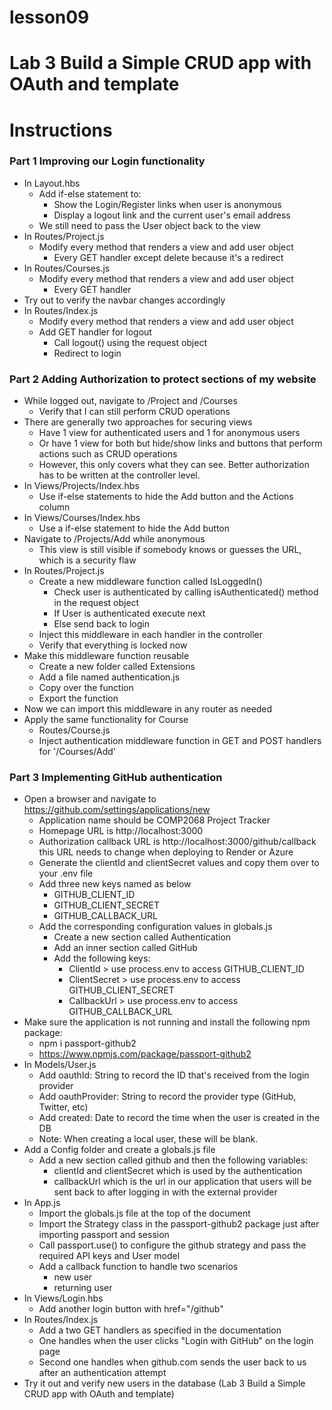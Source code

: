 # lesson09

# Lab 3 Build a Simple CRUD app with OAuth and template

# Instructions

### Part 1 Improving our Login functionality

- In Layout.hbs
  - Add if-else statement to:
    - Show the Login/Register links when user is anonymous
    - Display a logout link and the current user's email address
  - We still need to pass the User object back to the view
- In Routes/Project.js
  - Modify every method that renders a view and add user object
    - Every GET handler except delete because it's a redirect
- In Routes/Courses.js
  - Modify every method that renders a view and add user object
    - Every GET handler
- Try out to verify the navbar changes accordingly
- In Routes/Index.js
  - Modify every method that renders a view and add user object
  - Add GET handler for logout
    - Call logout() using the request object
    - Redirect to login

### Part 2 Adding Authorization to protect sections of my website

- While logged out, navigate to /Project and /Courses
  - Verify that I can still perform CRUD operations
- There are generally two approaches for securing views
  - Have 1 view for authenticated users and 1 for anonymous users
  - Or have 1 view for both but hide/show links and buttons that perform actions such as CRUD operations
  - However, this only covers what they can see. Better authorization has to be written at the controller level.
- In Views/Projects/Index.hbs
  - Use if-else statements to hide the Add button and the Actions column
- In Views/Courses/Index.hbs
  - Use a if-else statement to hide the Add button
- Navigate to /Projects/Add while anonymous
  - This view is still visible if somebody knows or guesses the URL, which is a security flaw
- In Routes/Project.js
  - Create a new middleware function called IsLoggedIn()
    - Check user is authenticated by calling isAuthenticated() method in the request object
    - If User is authenticated execute next
    - Else send back to login
  - Inject this middleware in each handler in the controller
  - Verify that everything is locked now
- Make this middleware function reusable
  - Create a new folder called Extensions
  - Add a file named authentication.js
  - Copy over the function
  - Export the function
- Now we can import this middleware in any router as needed
- Apply the same functionality for Course
  - Routes/Course.js
  - Inject authentication middleware function in GET and POST handlers for '/Courses/Add'

### Part 3 Implementing GitHub authentication

- Open a browser and navigate to https://github.com/settings/applications/new
  - Application name should be COMP2068 Project Tracker
  - Homepage URL is http://localhost:3000
  - Authorization callback URL is http://localhost:3000/github/callback this URL needs to change when deploying to Render or Azure
  - Generate the clientId and clientSecret values and copy them over to your .env file
  - Add three new keys named as below
    - GITHUB_CLIENT_ID
    - GITHUB_CLIENT_SECRET
    - GITHUB_CALLBACK_URL
  - Add the corresponding configuration values in globals.js
    - Create a new section called Authentication
    - Add an inner section called GitHub
    - Add the following keys:
      - ClientId > use process.env to access GITHUB_CLIENT_ID
      - ClientSecret > use process.env to access GITHUB_CLIENT_SECRET
      - CallbackUrl > use process.env to access GITHUB_CALLBACK_URL
- Make sure the application is not running and install the following npm package:
  - npm i passport-github2
  - https://www.npmjs.com/package/passport-github2
- In Models/User.js
  - Add oauthId: String to record the ID that's received from the login provider
  - Add oauthProvider: String to record the provider type (GitHub, Twitter, etc)
  - Add created: Date to record the time when the user is created in the DB
  - Note: When creating a local user, these will be blank.
- Add a Config folder and create a globals.js file
  - Add a new section called github and then the following variables:
    - clientId and clientSecret which is used by the authentication
    - callbackUrl which is the url in our application that users will be sent back to after logging in with the external provider
- In App.js
  - Import the globals.js file at the top of the document
  - Import the Strategy class in the passport-github2 package just after importing passport and session
  - Call passport.use() to configure the github strategy and pass the required API keys and User model
  - Add a callback function to handle two scenarios
    - new user
    - returning user
- In Views/Login.hbs
  - Add another login button with href="/github"
- In Routes/Index.js
  - Add a two GET handlers as specified in the documentation
  - One handles when the user clicks "Login with GitHub" on the login page
  - Second one handles when github.com sends the user back to us after an authentication attempt
- Try it out and verify new users in the database
  (Lab 3 Build a Simple CRUD app with OAuth and template)
